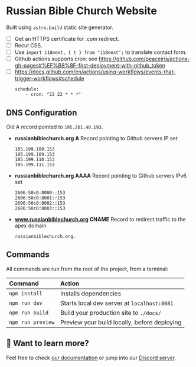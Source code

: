 # Russian Bible Church Website

Built using `astro.build` static site generator.

- [ ] Get an HTTPS certificate for .com redirect.
- [ ] Recut CSS.
- [ ] Use `import i18next, { t } from "i18next";` to translate contact form.
- [ ] Github actions supports cron: see https://github.com/peaceiris/actions-gh-pages#%EF%B8%8F-first-deployment-with-github_token
- [ ] https://docs.github.com/en/actions/using-workflows/events-that-trigger-workflows#schedule
  ```
  schedule:
      - cron: "22 22 * * *"
  ```

## DNS Configuration

Old A record pointed to `195.201.40.193`.

- **russianbiblechurch.org A** Record pointing to Github servers IP set
  ```
  185.199.108.153
  185.199.109.153
  185.199.110.153
  185.199.111.153
  ```
- **russianbiblechurch.org AAAA** Record pointing to Github servers IPv6 set
  ```
  2606:50c0:8000::153
  2606:50c0:8001::153
  2606:50c0:8002::153
  2606:50c0:8003::153
  ```
- **www.russianbiblechurch.org CNAME** Record to redirect traffic to the apex domain
  ```
  russianbiblechurch.org.
  ```

## Commands

All commands are run from the root of the project, from a terminal:

| Command           | Action                                       |
| :---------------- | :------------------------------------------- |
| `npm install`     | Installs dependencies                        |
| `npm run dev`     | Starts local dev server at `localhost:8081`  |
| `npm run build`   | Build your production site to `./docs/`      |
| `npm run preview` | Preview your build locally, before deploying |

## 👀 Want to learn more?

Feel free to check [our documentation](https://docs.astro.build) or jump into our [Discord server](https://astro.build/chat).
